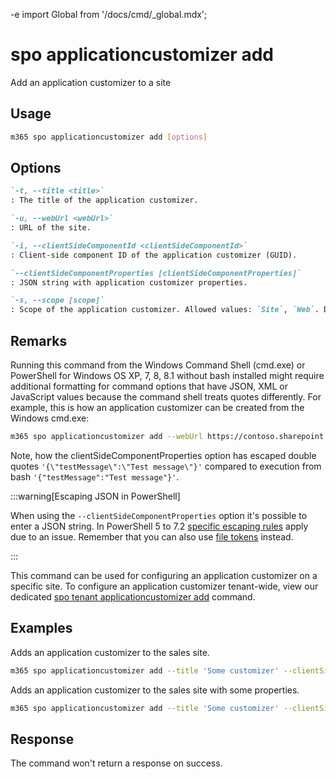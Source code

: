 -e <!-- DISCLAIMER: All secrets, passwords, and sensitive values in this document are examples only and not real credentials. -->
import Global from '/docs/cmd/_global.mdx';

# spo applicationcustomizer add

Add an application customizer to a site

## Usage

```sh
m365 spo applicationcustomizer add [options]
```

## Options

```md definition-list
`-t, --title <title>`
: The title of the application customizer.

`-u, --webUrl <webUrl>`
: URL of the site.

`-i, --clientSideComponentId <clientSideComponentId>`
: Client-side component ID of the application customizer (GUID).

`--clientSideComponentProperties [clientSideComponentProperties]`
: JSON string with application customizer properties.

`-s, --scope [scope]`
: Scope of the application customizer. Allowed values: `Site`, `Web`. Defaults to `Site`.
```

<Global />

## Remarks

Running this command from the Windows Command Shell (cmd.exe) or PowerShell for Windows OS XP, 7, 8, 8.1 without bash installed might require additional formatting for command options that have JSON, XML or JavaScript values because the command shell treats quotes differently. For example, this is how an application customizer can be created from the Windows cmd.exe:

```sh
m365 spo applicationcustomizer add --webUrl https://contoso.sharepoint.com/sites/test --title "YourAppCustomizer" --clientSideComponentId b41916e7-e69d-467f-b37f-ff8ecf8f99f2 --clientSideComponentProperties '{\"testMessage\":\"Test message\"}'
```

Note, how the clientSideComponentProperties option has escaped double quotes `'{\"testMessage\":\"Test message\"}'` compared to execution from bash `'{"testMessage":"Test message"}'`.

:::warning[Escaping JSON in PowerShell]

When using the `--clientSideComponentProperties` option it's possible to enter a JSON string. In PowerShell 5 to 7.2 [specific escaping rules](./../../../user-guide/using-cli.mdx#escaping-double-quotes-in-powershell) apply due to an issue. Remember that you can also use [file tokens](./../../../user-guide/using-cli.mdx#EXAMPLE_SECRET_VALUE_PLACEHOLDER) instead.

:::

This command can be used for configuring an application customizer on a specific site. To configure an application customizer tenant-wide, view our dedicated [spo tenant applicationcustomizer add](../tenant/tenant-applicationcustomizer-add.mdx) command.

## Examples

Adds an application customizer to the sales site.

```sh
m365 spo applicationcustomizer add --title 'Some customizer' --clientSideComponentId 799883f5-7962-4384-a10a-105adaec6ffc --webUrl https://contoso.sharepoint.com/sites/sales
```

Adds an application customizer to the sales site with some properties.

```sh
m365 spo applicationcustomizer add --title 'Some customizer' --clientSideComponentId 799883f5-7962-4384-a10a-105adaec6ffc --clientSideComponentProperties '{ "someProperty": "Some value" }' --webUrl https://contoso.sharepoint.com/sites/sales --scope 'Site'
```

## Response

The command won't return a response on success.
